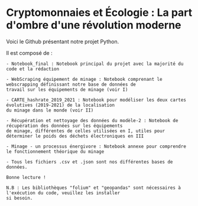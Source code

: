 # Cryptomonnaies et Écologie : La part d'ombre d'une révolution moderne

Voici le Github présentant notre projet Python. 


Il est composé de : 

    - Notebook_final : Notebook principal du projet avec la majorité du code et la rédaction
    
    - WebScraping équipement de minage : Notebook comprenant le webscrapping définissant notre base de données de 
    travail sur les équipements de minage (voir I) 
    
    - CARTE_hashrate_2019_2021 : Notebook pour modéliser les deux cartes évolutives (2019-2021) de la localisation
    du minage dans le monde (voir II) 
    
    - Récupération et nettoyage des données du modèle-2 : Notebook de récupération des données sur les équipements 
    de minage, différentes de celles utilisées en I, utiles pour déterminer le poids des déchets électroniques en III
    
    - Minage - un processus énergivore : Notebook annexe pour comprendre le fonctionnement théorique du minage
    
    - Tous les fichiers .csv et .json sont nos différentes bases de données. 
    
    Bonne lecture !
    
    N.B : Les bibliothèques "folium" et "geopandas" sont nécessaires à l'exécution du code, veuillez les installer 
    si besoin.
